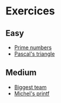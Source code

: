 # Exercices

## Easy
- [Prime numbers](./exs/prime_numbers.md)
- [Pascal's triangle](./exs/pascal_triangle.md)

## Medium
- [Biggest team](./exs/biggest_team.md)
- [Michel's printf](./exs/michel_printf.md)

